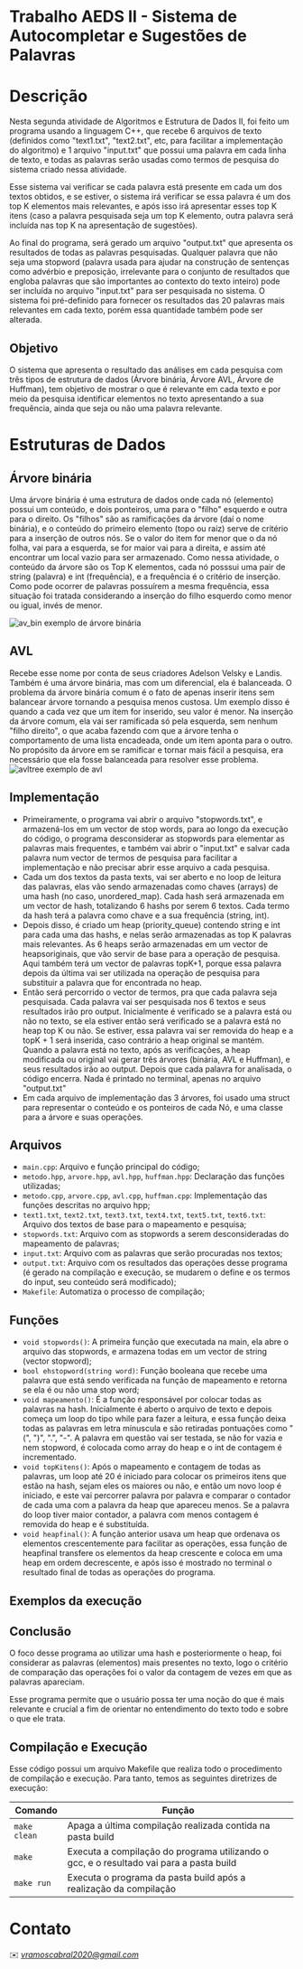 # Trabalho AEDS II - Sistema de Autocompletar e Sugestões de Palavras

# Descrição

Nesta segunda atividade de Algoritmos e Estrutura de Dados II, foi feito um programa usando a linguagem C++, que recebe 6 arquivos de texto (definidos como "text1.txt", "text2.txt", etc, para facilitar a implementação do algoritmo) e 1 arquivo "input.txt" que possui uma palavra em cada linha de texto, e todas as palavras serão usadas como termos de pesquisa do sistema criado nessa atividade.

Esse sistema vai verificar se cada palavra está presente em cada um dos textos obtidos, e se estiver, o sistema irá verificar se essa palavra é um dos top K elementos mais relevantes, e após isso irá apresentar esses top K itens (caso a palavra pesquisada seja um top K elemento, outra palavra será incluída nas top K na apresentação de sugestões).

Ao final do programa, será gerado um arquivo "output.txt" que apresenta os resultados de todas as palavras pesquisadas. Qualquer palavra que não seja uma stopword (palavra usada para ajudar na construção de sentenças como advérbio e preposição, irrelevante para o conjunto de resultados que engloba palavras que são importantes ao contexto do texto inteiro) pode ser incluída no arquivo "input.txt" para ser pesquisada no sistema. O sistema foi pré-definido para fornecer os resultados das 20 palavras mais relevantes em cada texto, porém essa quantidade também pode ser alterada.

## Objetivo

O sistema que apresenta o resultado das análises em cada pesquisa com três tipos de estrutura de dados (Árvore binária, Árvore AVL, Árvore de Huffman), tem objetivo de mostrar o que é relevante em cada texto e por meio da pesquisa identificar elementos no texto apresentando a sua frequência, ainda que seja ou não uma palavra relevante.

# Estruturas de Dados

## Árvore binária

Uma árvore binária é uma estrutura de dados onde cada nó (elemento) possui um conteúdo, e dois ponteiros, uma para o "filho" esquerdo e outra para o direito. Os "filhos" são as ramificações da árvore (daí o nome binária), e o conteúdo do primeiro elemento (topo ou raiz) serve de critério para a inserção de outros nós. Se o valor do item for menor que o da nó folha, vai para a esquerda, se for maior vai para a direita, e assim até encontrar um local vazio para ser armazenado. Como nessa atividade, o conteúdo da árvore são os Top K elementos, cada nó posssui uma pair de string (palavra) e int (frequência), e a frequência é o critério de inserção. Como pode ocorrer de palavras possuírem a mesma frequência, essa situação foi tratada considerando a inserção do filho esquerdo como menor ou igual, invés de menor.

![av_bin](https://github.com/vramoscabral/Sistema-de-Autocompletar-e-Sugestoes-de-Palavras/assets/127407951/096c63ee-0774-42f0-8905-da013a30102b)
exemplo de árvore binária

## AVL

Recebe esse nome por conta de seus criadores Adelson Velsky e Landis. Também é uma árvore binária, mas com um diferencial, ela é balanceada. O problema da árvore binária comum é o fato de apenas inserir itens sem balancear árvore tornando a pesquisa menos custosa. Um exemplo disso é quando a cada vez que um item for inserido, seu valor é menor. Na inserção da árvore comum, ela vai ser ramificada só pela esquerda, sem nenhum "filho direito", o que acaba fazendo com que a árvore tenha o comportamento de uma lista encadeada, onde um item aponta para o outro. No propósito da árvore em se ramificar e tornar mais fácil a pesquisa, era necessário que ela fosse balanceada para resolver esse problema. 
![avltree](https://github.com/vramoscabral/Sistema-de-Autocompletar-e-Sugestoes-de-Palavras/assets/127407951/f23fb224-e49c-474d-83d6-8a5f91d7dd70)
exemplo de avl





## Implementação

- Primeiramente, o programa vai abrir o arquivo "stopwords.txt", e armazená-los em um vector de stop words, para ao longo da execução do código, o programa desconsiderar as stopwords para elementar as palavras mais frequentes, e também vai abrir o "input.txt" e salvar cada palavra num vector de termos de pesquisa para facilitar a implementação e não precisar abrir esse arquivo a cada pesquisa.
- Cada um dos textos da pasta texts, vai ser aberto e no loop de leitura das palavras, elas vão sendo armazenadas como chaves (arrays) de uma hash (no caso, unordered_map). Cada hash será armazenada em um vector de hash, totalizando 6 hashs por serem 6 textos. Cada termo da hash terá a palavra como chave e a sua frequência (string, int).
- Depois disso, é criado um heap (priority_queue) contendo string e int para cada uma das hashs, e nelas serão armazenadas as top K palavras mais relevantes. As 6 heaps serão armazenadas em um vector de heapsoriginais, que vão servir de base para a operação de pesquisa. Aqui também terá um vector de palavras topK+1, porque essa palavra depois da última vai ser utilizada na operação de pesquisa para substituir a palavra que for encontrada no heap.
- Então será percorrido o vector de termos, pra que cada palavra seja pesquisada. Cada palavra vai ser pesquisada nos 6 textos e seus resultados irão pro output. Inicialmente é verificado se a palavra está ou não no texto, se ela estiver então será verificado se a palavra está no heap top K ou não. Se estiver, essa palavra vai ser removida do heap e a topK + 1 será inserida, caso contrário a heap original se mantém. Quando a palavra está no texto, após as verificações, a heap modificada ou original vai gerar três árvores (binária, AVL e Huffman), e seus resultados irão ao output. Depois que cada palavra for analisada, o código encerra. Nada é printado no terminal, apenas no arquivo "output.txt"
- Em cada arquivo de implementação das 3 árvores, foi usado uma struct para representar o conteúdo e os ponteiros de cada Nó, e uma classe para a árvore e suas operações.
  
## Arquivos

* ```main.cpp```: Arquivo e função principal do código;
* ```metodo.hpp```, ```arvore.hpp```, ```avl.hpp```, ```huffman.hpp```: Declaração das funções utilizadas;
* ```metodo.cpp```, ```arvore.cpp```, ```avl.cpp```, ```huffman.cpp```: Implementação das funções descritas no arquivo hpp;
* ```text1.txt```, ```text2.txt```, ```text3.txt```, ```text4.txt```, ```text5.txt```, ```text6.txt```: Arquivo dos textos de base para o mapeamento e pesquisa;
* ```stopwords.txt```: Arquivo com as stopwords a serem desconsideradas do mapeamento de palavras;
* ```input.txt```: Arquivo com as palavras que serão procuradas nos textos;
* ```output.txt```: Arquivo com os resultados das operações desse programa (é gerado na compilação e execução, se mudarem o define e os termos do input, seu conteúdo será modificado);
* ```Makefile```: Automatiza o processo de compilação;

## Funções

* ```void stopwords()```: A primeira função que executada na main, ela abre o arquivo das stopwords, e armazena todas em um vector de string (vector<string> stopword);
* ```bool ehstopword(string word)```: Função booleana que recebe uma palavra que está sendo verificada na função de mapeamento e retorna se ela é ou não uma stop word;
* ```void mapeamento()```: É a função responsável por colocar todas as palavras na hash. Inicialmente é aberto o arquivo de texto e depois começa um loop do tipo while para fazer a leitura, e essa função deixa todas as palavras em letra mínuscula e são retiradas pontuações como "(", ")", ".", "-". A palavra em questão vai ser testada, se não for vazia e nem stopword, é colocada como array do heap e o int de contagem é incrementado.
* ```void topKitens()```: Após o mapeamento e contagem de todas as palavras, um loop até 20 é iniciado para colocar os primeiros itens que estão na hash, sejam eles os maiores ou não, e então um novo loop é iniciado, e este vai percorrer palavra por palavra e comparar o contador de cada uma com a palavra da heap que apareceu menos. Se a palavra do loop tiver maior contador, a palavra com menos contagem é removida do heap e é substituída.
* ```void heapfinal()```: A função anterior usava um heap que ordenava os elementos crescentemente para facilitar as operações, essa função de heapfinal transfere os elementos da heap crescente e coloca em uma heap em ordem decrescente, e após isso é mostrado no terminal o resultado final de todas as operações do programa.

## Exemplos da execução


## Conclusão

O foco desse programa ao utilizar uma hash e posteriormente o heap, foi considerar as palavras (elementos) mais presentes no texto, logo o critério de comparação das operações foi o valor da contagem de vezes em que as palavras apareciam.

Esse programa permite que o usuário possa ter uma noção do que é mais relevante e crucial a fim de orientar no entendimento do texto todo e sobre o que ele trata.

## Compilação e Execução

Esse código possui um arquivo Makefile que realiza todo o procedimento de compilação e execução. Para tanto, temos as seguintes diretrizes de execução:


| Comando                |  Função                                                                                           |                     
| -----------------------| ------------------------------------------------------------------------------------------------- |
|  `make clean`          | Apaga a última compilação realizada contida na pasta build                                        |
|  `make`                | Executa a compilação do programa utilizando o gcc, e o resultado vai para a pasta build           |
|  `make run`            | Executa o programa da pasta build após a realização da compilação                                 |


# Contato

✉️ <i>vramoscabral2020@gmail.com</i>
